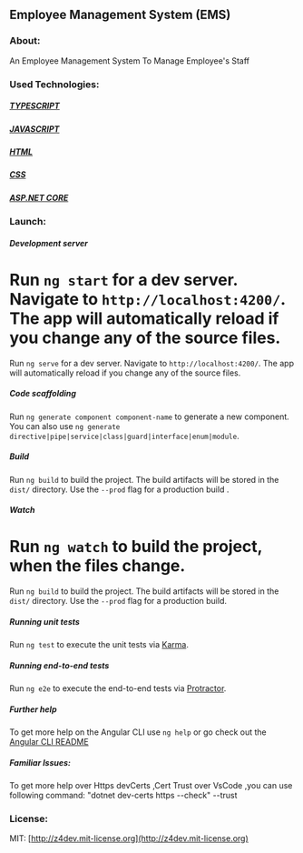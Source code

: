 ## Employee Management System (EMS)

### About:
An Employee Management System To Manage Employee's Staff
<br/>

### Used Technologies:
##### [TYPESCRIPT](https://www.typescriptlang.org/)
##### [JAVASCRIPT](https://developer.mozilla.org/en-US/docs/web/javascript)
##### [HTML](https://developer.mozilla.org/en-US/docs/web/html)
##### [CSS](https://developer.mozilla.org/en-US/docs/web/css)
##### [ASP.NET CORE](https://learn.microsoft.com/en-us/aspnet/core/release-notes/aspnetcore-8.0?view=aspnetcore-8.0)

### Launch:

##### Development server

Run `ng start` for a dev server. Navigate to `http://localhost:4200/`. The app will automatically reload if you change any of the source files.
=======
Run `ng serve` for a dev server. Navigate to `http://localhost:4200/`. The app will automatically reload if you change any of the source files.

##### Code scaffolding

Run `ng generate component component-name` to generate a new component. You can also use `ng generate directive|pipe|service|class|guard|interface|enum|module`.

##### Build

Run `ng build` to build the project. The build artifacts will be stored in the `dist/` directory. Use the `--prod` flag for a production build .

##### Watch

Run `ng watch` to build the project, when the files change.
=======
Run `ng build` to build the project. The build artifacts will be stored in the `dist/` directory. Use the `--prod` flag for a production build.

##### Running unit tests

Run `ng test` to execute the unit tests via [Karma](https://karma-runner.github.io).

##### Running end-to-end tests

Run `ng e2e` to execute the end-to-end tests via [Protractor](http://www.protractortest.org/).

##### Further help

To get more help on the Angular CLI use `ng help` or go check out the [Angular CLI README](https://github.com/angular/angular-cli/blob/master/README.md)

##### Familiar Issues:

To get more help over Https devCerts ,Cert Trust over VsCode ,you can use following command:  "dotnet dev-certs https --check" --trust

### License:
MIT: [http://z4dev.mit-license.org](http://z4dev.mit-license.org)
